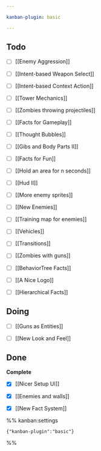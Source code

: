 ```yaml
---

kanban-plugin: basic

---
```


## Todo

- [ ] [[Enemy Aggression]]
- [ ] [[Intent-based Weapon Select]]
- [ ] [[Intent-based Context Action]]
- [ ] [[Tower Mechanics]]
- [ ] [[Zombies throwing projectiles]]
- [ ] [[Facts for Gameplay]]
- [ ] [[Thought Bubbles]]
- [ ] [[Gibs and Body Parts II]]
- [ ] [[Facts for Fun]]
- [ ] [[Hold an area for n seconds]]
- [ ] [[Hud II]]
- [ ] [[More enemy sprites]]
- [ ] [[New Enemies]]
- [ ] [[Training map for enemies]]
- [ ] [[Vehicles]]
- [ ] [[Transitions]]
- [ ] [[Zombies with guns]]
- [ ] [[BehaviorTree Facts]]
- [ ] [[A Nice Logo]]
- [ ] [[Hierarchical Facts]]


## Doing

- [ ] [[Guns as Entities]]
- [ ] [[New Look and Feel]]


## Done

**Complete**
- [x] [[Nicer Setup UI]]
- [x] [[Enemies and walls]]
- [x] [[New Fact System]]




%% kanban:settings
```
{"kanban-plugin":"basic"}
```
%%